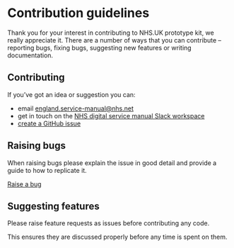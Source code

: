 # Contribution guidelines

Thank you for your interest in contributing to NHS.UK prototype kit, we really appreciate it. There are a number of ways that you can contribute – reporting bugs, fixing bugs, suggesting new features or writing documentation.

## Contributing

If you’ve got an idea or suggestion you can:

* email [england.service-manual@nhs.net](mailto:england.service-manual@nhs.net)
* get in touch on the [NHS digital service manual Slack workspace](https://nhs-service-manual.slack.com/messages/CFYL2GDGW)
* [create a GitHub issue](https://github.com/nhsuk/nhsuk-prototype-kit/issues/new)   

## Raising bugs

When raising bugs please explain the issue in good detail and provide a guide to how to replicate it.

[Raise a bug](https://github.com/nhsuk/nhsuk-prototype-kit/issues/new?template=BUG_REPORT.md) 

## Suggesting features

Please raise feature requests as issues before contributing any code.

This ensures they are discussed properly before any time is spent on them.
